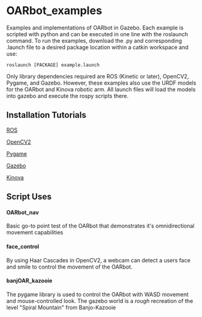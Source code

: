 # OARbot_examples
Examples and implementations of OARbot in Gazebo. Each example is scripted with python and can be executed in one line with the roslaunch command. To run the examples, download the .py and corresponding .launch file to a desired package location within a catkin workspace and use:
```
roslaunch [PACKAGE] example.launch
```

Only library dependencies required are ROS (Kinetic or later), OpenCV2, Pygame, and Gazebo. However, these examples also use the URDF models for the OARbot and Kinova robotic arm. All launch files will load the models into gazebo and execute the rospy scripts there.

## Installation Tutorials
[ROS](http://wiki.ros.org/melodic/Installation/Ubuntu)

[OpenCV2](https://docs.opencv.org/trunk/d7/d9f/tutorial_linux_install.html)

[Pygame](https://www.pygame.org/docs/)

[Gazebo](http://gazebosim.org/tutorials?tut=ros_installing&cat=connect_ros#Introduction)

[Kinova](https://github.com/Kinovarobotics/kinova-ros)

## Script Uses

#### OARbot_nav
Basic go-to point test of the OARbot that demonstrates it's omnidirectional movement capabilities

#### face_control
By using Haar Cascades in OpenCV2, a webcam can detect a users face and smile to control the movement of the OARbot.

#### banjOAR_kazooie
The pygame library is used to control the OARbot with WASD movement and mouse-controlled look. The gazebo world is a *rough* recreation of the level "Spiral Mountain" from Banjo-Kazooie
